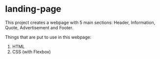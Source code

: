 # landing-page

This project creates a webpage with 5 main sections: Header, Information, Quote, Advertisement and Footer.

Things that are put to use in this webpage:
1. HTML
2. CSS (with Flexbox)